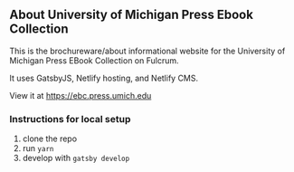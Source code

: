 ## About University of Michigan Press Ebook Collection
This is the brochureware/about informational website for the University of Michigan Press EBook Collection on Fulcrum.

It uses GatsbyJS, Netlify hosting, and Netlify CMS.

View it at https://ebc.press.umich.edu

### Instructions for local setup
1. clone the repo
2. run `yarn`
3. develop with `gatsby develop`
